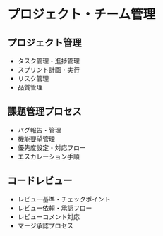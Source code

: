 # プロジェクト・チーム管理

## プロジェクト管理
- タスク管理・進捗管理
- スプリント計画・実行
- リスク管理
- 品質管理

## 課題管理プロセス
- バグ報告・管理
- 機能要望管理
- 優先度設定・対応フロー
- エスカレーション手順

## コードレビュー
- レビュー基準・チェックポイント
- レビュー依頼・承認フロー
- レビューコメント対応
- マージ承認プロセス 
